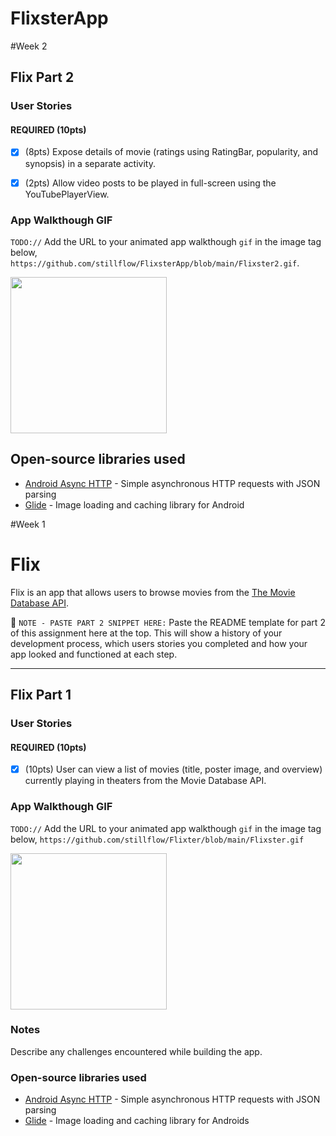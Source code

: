 # FlixsterApp
 



#Week 2

## Flix Part 2

### User Stories

#### REQUIRED (10pts)

- [x] (8pts) Expose details of movie (ratings using RatingBar, popularity, and synopsis) in a separate activity.
- [x] (2pts) Allow video posts to be played in full-screen using the YouTubePlayerView.



### App Walkthough GIF

`TODO://` Add the URL to your animated app walkthough `gif` in the image tag below, `https://github.com/stillflow/FlixsterApp/blob/main/Flixster2.gif`.

<img src="https://github.com/stillflow/FlixsterApp/blob/main/Flixster2.gif" width=250><br>


## Open-source libraries used
- [Android Async HTTP](https://github.com/codepath/CPAsyncHttpClient) - Simple asynchronous HTTP requests with JSON parsing
- [Glide](https://github.com/bumptech/glide) - Image loading and caching library for Android






#Week 1

# Flix
Flix is an app that allows users to browse movies from the [The Movie Database API](http://docs.themoviedb.apiary.io/#).

📝 `NOTE - PASTE PART 2 SNIPPET HERE:` Paste the README template for part 2 of this assignment here at the top. This will show a history of your development process, which users stories you completed and how your app looked and functioned at each step.

---

## Flix Part 1

### User Stories

#### REQUIRED (10pts)
- [x] (10pts) User can view a list of movies (title, poster image, and overview) currently playing in theaters from the Movie Database API.



### App Walkthough GIF
`TODO://` Add the URL to your animated app walkthough `gif` in the image tag below, `https://github.com/stillflow/Flixter/blob/main/Flixster.gif`

<img src="https://github.com/stillflow/Flixter/blob/main/Flixster.gif" width=250><br>

### Notes
Describe any challenges encountered while building the app.

### Open-source libraries used

- [Android Async HTTP](https://github.com/codepath/CPAsyncHttpClient) - Simple asynchronous HTTP requests with JSON parsing
- [Glide](https://github.com/bumptech/glide) - Image loading and caching library for Androids
